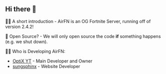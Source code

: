 ## Hi there 👋

🙋‍♀️ A short introduction - AirFN is an OG Fortnite Server, running off of version 2.4.2!

🚪 Open Source? - We will only open source the code **if** something happens (e.g. we shut down).

👨‍💻 Who is Developing AirFN:
- [OptiX YT](https://codeberg.org/optixyt) - Main Developer and Owner
- [sungsphinx](https://sungsphinx.codeberg.page) - Website Developer
